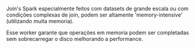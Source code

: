 Join's Spark especialmente feitos com datasets de grande escala ou com condições complexas de join, podem ser altamente 'memory-intensive' (utilizando muita memoria).

Esse worker garante que operações em memoria podem ser completadas sem sobrecarregar o disco melhorando a performance.
